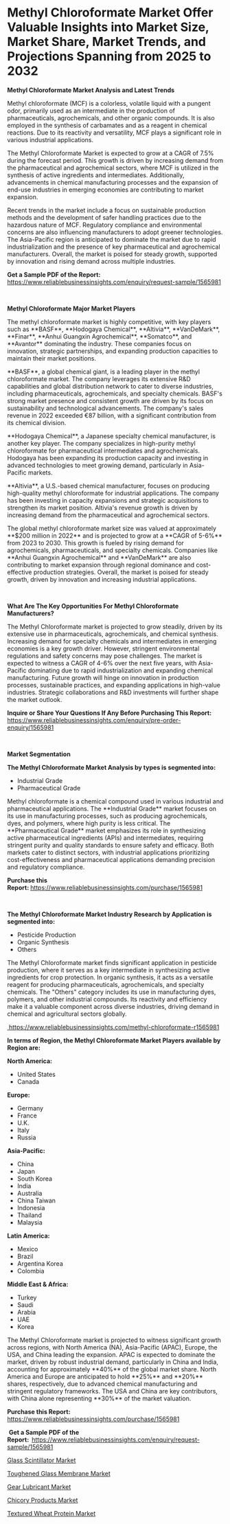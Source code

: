 <p><h1>Methyl Chloroformate Market Offer Valuable Insights into Market Size, Market Share, Market Trends, and Projections Spanning from 2025 to 2032</h1></p><p><strong>Methyl Chloroformate Market Analysis and Latest Trends</strong></p>
<p><p>Methyl chloroformate (MCF) is a colorless, volatile liquid with a pungent odor, primarily used as an intermediate in the production of pharmaceuticals, agrochemicals, and other organic compounds. It is also employed in the synthesis of carbamates and as a reagent in chemical reactions. Due to its reactivity and versatility, MCF plays a significant role in various industrial applications.</p><p>The Methyl Chloroformate Market is expected to grow at a CAGR of 7.5% during the forecast period. This growth is driven by increasing demand from the pharmaceutical and agrochemical sectors, where MCF is utilized in the synthesis of active ingredients and intermediates. Additionally, advancements in chemical manufacturing processes and the expansion of end-use industries in emerging economies are contributing to market expansion.</p><p>Recent trends in the market include a focus on sustainable production methods and the development of safer handling practices due to the hazardous nature of MCF. Regulatory compliance and environmental concerns are also influencing manufacturers to adopt greener technologies. The Asia-Pacific region is anticipated to dominate the market due to rapid industrialization and the presence of key pharmaceutical and agrochemical manufacturers. Overall, the market is poised for steady growth, supported by innovation and rising demand across multiple industries.</p></p>
<p><strong>Get a Sample PDF of the Report:&nbsp;</strong> <a href="https://www.reliablebusinessinsights.com/enquiry/request-sample/1565981?utm_campaign=1877&utm_medium=2&utm_source=Github&utm_content=ia&utm_term=25012025&utm_id=methyl-chloroformate">https://www.reliablebusinessinsights.com/enquiry/request-sample/1565981</a></p>
<p>&nbsp;</p>
<p><strong>Methyl Chloroformate Major Market Players</strong></p>
<p><p>The methyl chloroformate market is highly competitive, with key players such as **BASF**, **Hodogaya Chemical**, **Altivia**, **VanDeMark**, **Finar**, **Anhui Guangxin Agrochemical**, **Somatco**, and **Avantor** dominating the industry. These companies focus on innovation, strategic partnerships, and expanding production capacities to maintain their market positions.</p><p>**BASF**, a global chemical giant, is a leading player in the methyl chloroformate market. The company leverages its extensive R&D capabilities and global distribution network to cater to diverse industries, including pharmaceuticals, agrochemicals, and specialty chemicals. BASF's strong market presence and consistent growth are driven by its focus on sustainability and technological advancements. The company's sales revenue in 2022 exceeded €87 billion, with a significant contribution from its chemical division.</p><p>**Hodogaya Chemical**, a Japanese specialty chemical manufacturer, is another key player. The company specializes in high-purity methyl chloroformate for pharmaceutical intermediates and agrochemicals. Hodogaya has been expanding its production capacity and investing in advanced technologies to meet growing demand, particularly in Asia-Pacific markets.</p><p>**Altivia**, a U.S.-based chemical manufacturer, focuses on producing high-quality methyl chloroformate for industrial applications. The company has been investing in capacity expansions and strategic acquisitions to strengthen its market position. Altivia's revenue growth is driven by increasing demand from the pharmaceutical and agrochemical sectors.</p><p>The global methyl chloroformate market size was valued at approximately **$200 million in 2022** and is projected to grow at a **CAGR of 5-6%** from 2023 to 2030. This growth is fueled by rising demand for agrochemicals, pharmaceuticals, and specialty chemicals. Companies like **Anhui Guangxin Agrochemical** and **VanDeMark** are also contributing to market expansion through regional dominance and cost-effective production strategies. Overall, the market is poised for steady growth, driven by innovation and increasing industrial applications.</p></p>
<p>&nbsp;</p>
<p><strong>What Are The Key Opportunities For Methyl Chloroformate Manufacturers?</strong></p>
<p><p>The Methyl Chloroformate market is projected to grow steadily, driven by its extensive use in pharmaceuticals, agrochemicals, and chemical synthesis. Increasing demand for specialty chemicals and intermediates in emerging economies is a key growth driver. However, stringent environmental regulations and safety concerns may pose challenges. The market is expected to witness a CAGR of 4-6% over the next five years, with Asia-Pacific dominating due to rapid industrialization and expanding chemical manufacturing. Future growth will hinge on innovation in production processes, sustainable practices, and expanding applications in high-value industries. Strategic collaborations and R&D investments will further shape the market outlook.</p></p>
<p><strong>Inquire or Share Your Questions If Any Before Purchasing This Report:</strong> <a href="https://www.reliablebusinessinsights.com/enquiry/pre-order-enquiry/1565981?utm_campaign=1877&utm_medium=2&utm_source=Github&utm_content=ia&utm_term=25012025&utm_id=methyl-chloroformate">https://www.reliablebusinessinsights.com/enquiry/pre-order-enquiry/1565981</a></p>
<p>&nbsp;</p>
<p><strong>Market Segmentation</strong></p>
<p><strong>The Methyl Chloroformate Market Analysis by types is segmented into:</strong></p>
<p><ul><li>Industrial Grade</li><li>Pharmaceutical Grade</li></ul></p>
<p><p>Methyl chloroformate is a chemical compound used in various industrial and pharmaceutical applications. The **Industrial Grade** market focuses on its use in manufacturing processes, such as producing agrochemicals, dyes, and polymers, where high purity is less critical. The **Pharmaceutical Grade** market emphasizes its role in synthesizing active pharmaceutical ingredients (APIs) and intermediates, requiring stringent purity and quality standards to ensure safety and efficacy. Both markets cater to distinct sectors, with industrial applications prioritizing cost-effectiveness and pharmaceutical applications demanding precision and regulatory compliance.</p></p>
<p><strong>Purchase this Report:&nbsp;</strong><a href="https://www.reliablebusinessinsights.com/purchase/1565981?utm_campaign=1877&utm_medium=2&utm_source=Github&utm_content=ia&utm_term=25012025&utm_id=methyl-chloroformate">https://www.reliablebusinessinsights.com/purchase/1565981</a></p>
<p>&nbsp;</p>
<p><strong>The Methyl Chloroformate Market Industry Research by Application is segmented into:</strong></p>
<p><ul><li>Pesticide Production</li><li>Organic Synthesis</li><li>Others</li></ul></p>
<p><p>The Methyl Chloroformate market finds significant application in pesticide production, where it serves as a key intermediate in synthesizing active ingredients for crop protection. In organic synthesis, it acts as a versatile reagent for producing pharmaceuticals, agrochemicals, and specialty chemicals. The "Others" category includes its use in manufacturing dyes, polymers, and other industrial compounds. Its reactivity and efficiency make it a valuable component across diverse industries, driving demand in chemical and agricultural sectors globally.</p></p>
<p><a href="https://www.reliablebusinessinsights.com/methyl-chloroformate-r1565981?utm_campaign=1877&utm_medium=2&utm_source=Github&utm_content=ia&utm_term=25012025&utm_id=methyl-chloroformate">&nbsp;https://www.reliablebusinessinsights.com/methyl-chloroformate-r1565981</a></p>
<p><strong>In terms of Region, the Methyl Chloroformate Market Players available by Region are:</strong></p>
<p>
    <p> <strong> North America: </strong>
        <ul>
            <li>United States</li>
            <li>Canada</li>
        </ul>
        </p> 
    <p> <strong> Europe: </strong>
        <ul>
            <li>Germany</li>
            <li>France</li>
            <li>U.K.</li>
            <li>Italy</li>
            <li>Russia</li>
        </ul>
        </p> 
    <p> <strong> Asia-Pacific: </strong>
        <ul>
            <li>China</li>
            <li>Japan</li>
            <li>South Korea</li>
            <li>India</li>
            <li>Australia</li>
            <li>China Taiwan</li>
            <li>Indonesia</li>
            <li>Thailand</li>
            <li>Malaysia</li>
        </ul>
        </p> 
    <p> <strong> Latin America: </strong>
        <ul>
            <li>Mexico</li>
            <li>Brazil</li>
            <li>Argentina Korea</li>
            <li>Colombia</li>
        </ul>
        </p> 
    <p> <strong> Middle East & Africa: </strong>
        <ul>
            <li>Turkey</li>
            <li>Saudi</li>
            <li>Arabia</li>
            <li>UAE</li>
            <li>Korea</li>
        </ul>
    </p>
    </p>
<p><p>The Methyl Chloroformate market is projected to witness significant growth across regions, with North America (NA), Asia-Pacific (APAC), Europe, the USA, and China leading the expansion. APAC is expected to dominate the market, driven by robust industrial demand, particularly in China and India, accounting for approximately **40%** of the global market share. North America and Europe are anticipated to hold **25%** and **20%** shares, respectively, due to advanced chemical manufacturing and stringent regulatory frameworks. The USA and China are key contributors, with China alone representing **30%** of the market valuation.</p></p>
<p><strong>Purchase this Report: </strong><a href="https://www.reliablebusinessinsights.com/purchase/1565981?utm_campaign=1877&utm_medium=2&utm_source=Github&utm_content=ia&utm_term=25012025&utm_id=methyl-chloroformate">https://www.reliablebusinessinsights.com/purchase/1565981</a></p>
<p>&nbsp;<strong>Get a Sample PDF of the Report:&nbsp;&nbsp;</strong><a href="https://www.reliablebusinessinsights.com/enquiry/request-sample/1565981?utm_campaign=1877&utm_medium=2&utm_source=Github&utm_content=ia&utm_term=25012025&utm_id=methyl-chloroformate">https://www.reliablebusinessinsights.com/enquiry/request-sample/1565981</a></p>
<p><strong></strong></p>
<p><p><a href="https://github.com/santosh758595/Market-Research-Report-List-6/blob/main/glass-scintillator-market.md?utm_campaign=1877&utm_medium=2&utm_source=Github&utm_content=ia&utm_term=25012025&utm_id=methyl-chloroformate">Glass Scintillator Market</a></p><p><a href="https://www.linkedin.com/pulse/revenue-projections-toughened-glass-membrane-market-6-nszrf?utm_campaign=1877&utm_medium=2&utm_source=Github&utm_content=ia&utm_term=25012025&utm_id=methyl-chloroformate">Toughened Glass Membrane Market</a></p><p><a href="https://github.com/deyniphytic/Market-Research-Report-List-1/blob/main/gear-lubricant-market.md?utm_campaign=1877&utm_medium=2&utm_source=Github&utm_content=ia&utm_term=25012025&utm_id=methyl-chloroformate">Gear Lubricant Market</a></p><p><a href="https://www.linkedin.com/pulse/deep-dive-chicory-products-market-itstrends-segmentation-gnmff?utm_campaign=1877&utm_medium=2&utm_source=Github&utm_content=ia&utm_term=25012025&utm_id=methyl-chloroformate">Chicory Products Market</a></p><p><a href="https://www.linkedin.com/pulse/textured-wheat-protein-market-analysis-from-2025-2032-u7jrf?utm_campaign=1877&utm_medium=2&utm_source=Github&utm_content=ia&utm_term=25012025&utm_id=methyl-chloroformate">Textured Wheat Protein Market</a></p></p>